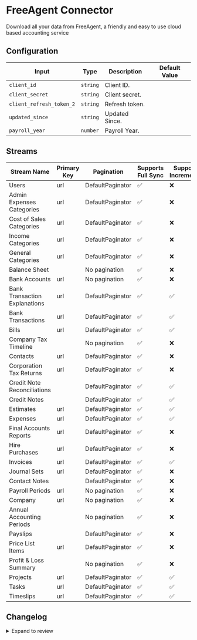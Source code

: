 # FreeAgent Connector
Download all your data from FreeAgent, a friendly and easy to use cloud based accounting service

## Configuration

| Input | Type | Description | Default Value |
|-------|------|-------------|---------------|
| `client_id` | `string` | Client ID.  |  |
| `client_secret` | `string` | Client secret.  |  |
| `client_refresh_token_2` | `string` | Refresh token.  |  |
| `updated_since` | `string` | Updated Since.  |  |
| `payroll_year` | `number` | Payroll Year.  |  |

## Streams
| Stream Name | Primary Key | Pagination | Supports Full Sync | Supports Incremental |
|-------------|-------------|------------|---------------------|----------------------|
| Users | url | DefaultPaginator | ✅ |  ❌  |
| Admin Expenses Categories | url | DefaultPaginator | ✅ |  ❌  |
| Cost of Sales Categories | url | DefaultPaginator | ✅ |  ❌  |
| Income Categories | url | DefaultPaginator | ✅ |  ❌  |
| General Categories | url | DefaultPaginator | ✅ |  ❌  |
| Balance Sheet |  | No pagination | ✅ |  ❌  |
| Bank Accounts | url | No pagination | ✅ |  ❌  |
| Bank Transaction Explanations | url | DefaultPaginator | ✅ |  ✅  |
| Bank Transactions | url | DefaultPaginator | ✅ |  ✅  |
| Bills | url | DefaultPaginator | ✅ |  ✅  |
| Company Tax Timeline |  | No pagination | ✅ |  ❌  |
| Contacts | url | DefaultPaginator | ✅ |  ❌  |
| Corporation Tax Returns | url | DefaultPaginator | ✅ |  ❌  |
| Credit Note Reconciliations |  | DefaultPaginator | ✅ |  ✅  |
| Credit Notes |  | DefaultPaginator | ✅ |  ✅  |
| Estimates | url | DefaultPaginator | ✅ |  ✅  |
| Expenses | url | DefaultPaginator | ✅ |  ✅  |
| Final Accounts Reports | url | DefaultPaginator | ✅ |  ❌  |
| Hire Purchases | url | DefaultPaginator | ✅ |  ❌  |
| Invoices | url | DefaultPaginator | ✅ |  ✅  |
| Journal Sets | url | DefaultPaginator | ✅ |  ❌  |
| Contact Notes |  | DefaultPaginator | ✅ |  ❌  |
| Payroll Periods | url | No pagination | ✅ |  ❌  |
| Company | url | No pagination | ✅ |  ❌  |
| Annual Accounting Periods |  | No pagination | ✅ |  ❌  |
| Payslips |  | DefaultPaginator | ✅ |  ❌  |
| Price List Items | url | DefaultPaginator | ✅ |  ❌  |
| Profit &amp; Loss Summary |  | No pagination | ✅ |  ❌  |
| Projects | url | DefaultPaginator | ✅ |  ✅  |
| Tasks | url | DefaultPaginator | ✅ |  ✅  |
| Timeslips | url | DefaultPaginator | ✅ |  ✅  |

## Changelog

<details>
  <summary>Expand to review</summary>

| Version | Date | Pull Request | Subject |
|---------|------|--------------|---------|
| 0.0.34 | 2025-09-17 | [65887](https://github.com/airbytehq/airbyte/pull/65887) | Update dependencies |
| 0.0.33 | 2025-08-23 | [65265](https://github.com/airbytehq/airbyte/pull/65265) | Update dependencies |
| 0.0.32 | 2025-08-09 | [64775](https://github.com/airbytehq/airbyte/pull/64775) | Update dependencies |
| 0.0.31 | 2025-08-02 | [64373](https://github.com/airbytehq/airbyte/pull/64373) | Update dependencies |
| 0.0.30 | 2025-07-26 | [64041](https://github.com/airbytehq/airbyte/pull/64041) | Update dependencies |
| 0.0.29 | 2025-07-19 | [63553](https://github.com/airbytehq/airbyte/pull/63553) | Update dependencies |
| 0.0.28 | 2025-07-12 | [63010](https://github.com/airbytehq/airbyte/pull/63010) | Update dependencies |
| 0.0.27 | 2025-07-05 | [62801](https://github.com/airbytehq/airbyte/pull/62801) | Update dependencies |
| 0.0.26 | 2025-06-28 | [62334](https://github.com/airbytehq/airbyte/pull/62334) | Update dependencies |
| 0.0.25 | 2025-06-21 | [61979](https://github.com/airbytehq/airbyte/pull/61979) | Update dependencies |
| 0.0.24 | 2025-06-14 | [61257](https://github.com/airbytehq/airbyte/pull/61257) | Update dependencies |
| 0.0.23 | 2025-05-24 | [60351](https://github.com/airbytehq/airbyte/pull/60351) | Update dependencies |
| 0.0.22 | 2025-05-10 | [59418](https://github.com/airbytehq/airbyte/pull/59418) | Update dependencies |
| 0.0.21 | 2025-04-26 | [58845](https://github.com/airbytehq/airbyte/pull/58845) | Update dependencies |
| 0.0.20 | 2025-04-19 | [58357](https://github.com/airbytehq/airbyte/pull/58357) | Update dependencies |
| 0.0.19 | 2025-04-12 | [57826](https://github.com/airbytehq/airbyte/pull/57826) | Update dependencies |
| 0.0.18 | 2025-04-05 | [57259](https://github.com/airbytehq/airbyte/pull/57259) | Update dependencies |
| 0.0.17 | 2025-03-29 | [56515](https://github.com/airbytehq/airbyte/pull/56515) | Update dependencies |
| 0.0.16 | 2025-03-22 | [55342](https://github.com/airbytehq/airbyte/pull/55342) | Update dependencies |
| 0.0.15 | 2025-03-01 | [54967](https://github.com/airbytehq/airbyte/pull/54967) | Update dependencies |
| 0.0.14 | 2025-02-22 | [54376](https://github.com/airbytehq/airbyte/pull/54376) | Update dependencies |
| 0.0.13 | 2025-02-15 | [53738](https://github.com/airbytehq/airbyte/pull/53738) | Update dependencies |
| 0.0.12 | 2025-02-08 | [53309](https://github.com/airbytehq/airbyte/pull/53309) | Update dependencies |
| 0.0.11 | 2025-02-01 | [52815](https://github.com/airbytehq/airbyte/pull/52815) | Update dependencies |
| 0.0.10 | 2025-01-25 | [52312](https://github.com/airbytehq/airbyte/pull/52312) | Update dependencies |
| 0.0.9 | 2025-01-18 | [51628](https://github.com/airbytehq/airbyte/pull/51628) | Update dependencies |
| 0.0.8 | 2025-01-11 | [51068](https://github.com/airbytehq/airbyte/pull/51068) | Update dependencies |
| 0.0.7 | 2024-12-28 | [50557](https://github.com/airbytehq/airbyte/pull/50557) | Update dependencies |
| 0.0.6 | 2024-12-21 | [50043](https://github.com/airbytehq/airbyte/pull/50043) | Update dependencies |
| 0.0.5 | 2024-12-14 | [49537](https://github.com/airbytehq/airbyte/pull/49537) | Update dependencies |
| 0.0.4 | 2024-12-12 | [49183](https://github.com/airbytehq/airbyte/pull/49183) | Update dependencies |
| 0.0.3 | 2024-11-04 | [48277](https://github.com/airbytehq/airbyte/pull/48277) | Update dependencies |
| 0.0.2 | 2024-10-29 | [47874](https://github.com/airbytehq/airbyte/pull/47874) | Update dependencies |
| 0.0.1 | 2024-09-24 | | Initial release by [@craigbloodworth](https://github.com/craigbloodworth) via Connector Builder |

</details>
